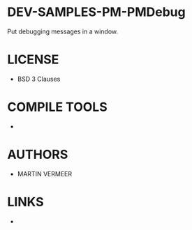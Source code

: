 # DEV-SAMPLES-PM-PMDebug
Put debugging messages in a window.

LICENSE
===============
* BSD 3 Clauses

COMPILE TOOLS
===============
* 
 
AUTHORS
===============
* MARTIN VERMEER

LINKS
===============
* 
